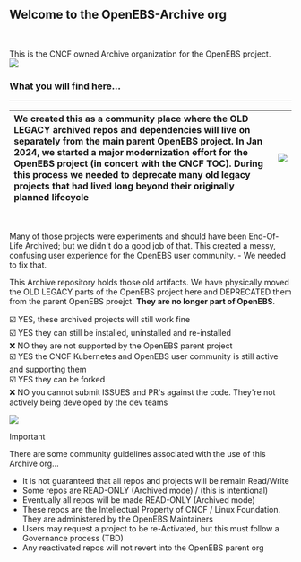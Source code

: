 ## Welcome to the OpenEBS-Archive org
<BR>

This is the CNCF owned Archive organization for the OpenEBS project. <BR>
![](https://github.com/openebs-archive/community/blob/main/images/CNCF_logo_color.png)
### What you will find here...
---

| We created this as a community place where the OLD LEGACY archived repos and dependencies will live on separately from the main parent OpenEBS project. In Jan 2024, we started a major modernization effort for the OpenEBS project (in concert with the CNCF TOC). During this process we needed to deprecate many old legacy projects that had lived long beyond their originally planned lifecycle  | [<img src="https://github.com/openebs-archive/community/blob/main/images/CNCF_cncg-icon-color_2024.png" >](/openebs-archive/community) |
| :---  | :--- |


 <BR>

Many of those projects were experiments and should have been End-Of-Life Archived; but we didn't do a good job of that. This created a messy, confusing user experience for the OpenEBS user community. - We needed to fix that. <BR>

This Archive repository holds those old artifacts. We have physically moved the OLD LEGACY parts of the OpenEBS project here and DEPRECATED them from the parent OpenEBS proejct. **They are no longer part of OpenEBS**. <BR>

☑️ YES, these archived projects will still work fine <BR>
☑️ YES they can still be installed, uninstalled and re-installed <BR>
❌ NO they are not supported by the OpenEBS parent project <BR>
☑️ YES the CNCF Kubernetes and OpenEBS user community is still active and supporting them <BR>
☑️ YES they can be forked <BR>
❌ NO you cannot submit ISSUES and PR's against the code. They're not actively being developed by the dev teams <BR>


![](https://github.com/openebs-archive/community/blob/main/images/openebs-archive_github_project-structure.png)
<BR>

> [!IMPORTANT]
> There are some community guidelines associated with the use of this Archive org... <br>
> - It is not guaranteed that all repos and projects will be remain Read/Write <BR>
> - Some repos are READ-ONLY (Archived mode) / (this is intentional) <BR>
> - Eventually all repos will be made READ-ONLY (Archived mode) <BR>
> - These repos are the Intellectual Property of CNCF / Linux Foundation. They are administered by the OpenEBS Maintainers <BR>
> - Users may request a project to be re-Activated, but this must follow a Governance process (TBD) <BR>
> - Any reactivated repos will not revert into the OpenEBS parent org <BR>
